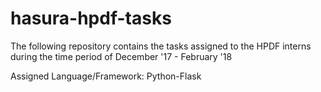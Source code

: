 # hasura-hpdf-tasks
The following repository contains the tasks assigned to the HPDF interns during the time period of December '17 - February '18

Assigned Language/Framework: Python-Flask

